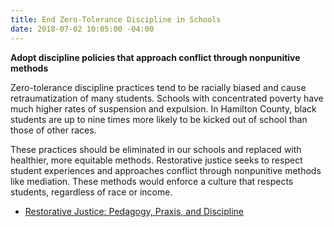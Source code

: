 ```yaml
---
title: End Zero-Tolerance Discipline in Schools
date: 2018-07-02 10:05:00 -04:00
---
```


**Adopt discipline policies that approach conflict through nonpunitive methods**

Zero-tolerance discipline practices tend to be racially biased and cause retraumatization of many students. Schools with concentrated poverty have much higher rates of suspension and expulsion. In Hamilton County, black students are up to nine times more likely to be kicked out of school than those of other races.

These practices should be eliminated in our schools and replaced with healthier, more equitable methods. Restorative justice seeks to respect student experiences and approaches conflict through nonpunitive methods like mediation. These methods would enforce a culture that respects students, regardless of race or income.

+ [Restorative Justice: Pedagogy, Praxis, and Discipline](https://www.tandfonline.com/doi/abs/10.1080/15388220.2011.653322?journalCode=wjsv20)
